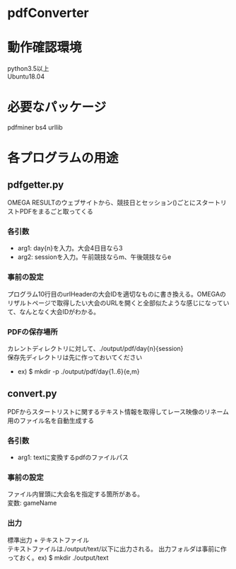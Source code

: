 # pdfConverter  
  
# 動作確認環境  
python3.5以上  
Ubuntu18.04  

# 必要なパッケージ
pdfminer
bs4
urllib

# 各プログラムの用途  
## pdfgetter.py  
OMEGA RESULTのウェブサイトから、競技日とセッション()ごとにスタートリストPDFをまるごと取ってくる  
### 各引数  
- arg1: day{n}を入力。大会4日目なら3  
- arg2: sessionを入力。午前競技ならm、午後競技ならe  
### 事前の設定  
プログラム10行目のurlHeaderの大会IDを適切なものに書き換える。OMEGAのリザルトページで取得したい大会のURLを開くと全部似たような感じになっていて、なんとなく大会IDがわかる。  
### PDFの保存場所
カレントディレクトリに対して、./output/pdf/day{n}{session}  
保存先ディレクトリは先に作っておいてください  
- ex) $ mkdir -p ./output/pdf/day{1..6}{e,m}  

## convert.py
PDFからスタートリストに関するテキスト情報を取得してレース映像のリネーム用のファイル名を自動生成する
### 各引数
- arg1: textに変換するpdfのファイルパス
### 事前の設定
ファイル内冒頭に大会名を指定する箇所がある。  
変数: gameName
### 出力
標準出力 + テキストファイル  
テキストファイルは./output/text/以下に出力される。 
出力フォルダは事前に作っておく。ex) $ mkdir ./output/text 
